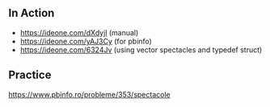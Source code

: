 ## In Action 
 
* https://ideone.com/dXdyjl (manual)
* https://ideone.com/yAJ3Cy (for pbinfo)
* https://ideone.com/6324Jv (using vector<Interval> spectacles and typedef struct)

## Practice

https://www.pbinfo.ro/probleme/353/spectacole
